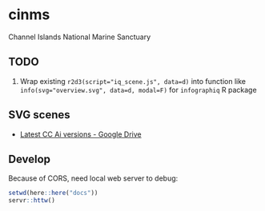 # cinms
Channel Islands National Marine Sanctuary


## TODO

1. Wrap existing `r2d3(script="iq_scene.js", data=d)` into function like `info(svg="overview.svg", data=d, modal=F)` for `infographiq` R package


## SVG scenes

- [Latest CC Ai versions - Google Drive](https://drive.google.com/drive/u/1/folders/1nidp4cMJfrofJsEqQLNf7mGPF2swAW2P)

## Develop

Because of CORS, need local web server to debug:

```r
setwd(here::here("docs"))
servr::httw()
```